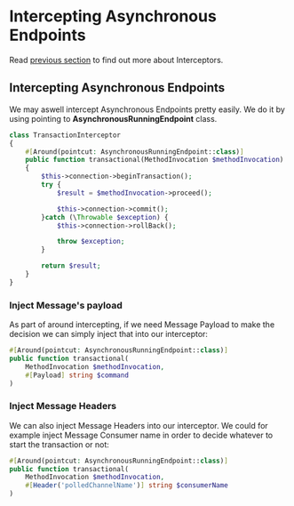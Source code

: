 # Intercepting Asynchronous Endpoints

Read [previous section](interceptors/) to find out more about Interceptors.

## Intercepting Asynchronous Endpoints

We may aswell intercept Asynchronous Endpoints pretty easily. We do it by using pointing to **AsynchronousRunningEndpoint** class.

```php
class TransactionInterceptor
{
    #[Around(pointcut: AsynchronousRunningEndpoint::class)]
    public function transactional(MethodInvocation $methodInvocation)
    {
        $this->connection->beginTransaction();
        try {
            $result = $methodInvocation->proceed();

            $this->connection->commit();
        }catch (\Throwable $exception) {
            $this->connection->rollBack();

            throw $exception;
        }

        return $result;
    }
}
```

### Inject Message's payload

As part of around intercepting, if we need Message Payload to make the decision we can simply inject that into our interceptor:

```php
#[Around(pointcut: AsynchronousRunningEndpoint::class)]
public function transactional(
    MethodInvocation $methodInvocation,
    #[Payload] string $command
)
```

### Inject Message Headers

We can also inject Message Headers into our interceptor. We could for example inject Message Consumer name in order to decide whatever to start the transaction or not:

```php
#[Around(pointcut: AsynchronousRunningEndpoint::class)]
public function transactional(
    MethodInvocation $methodInvocation,
    #[Header('polledChannelName')] string $consumerName
)
```
